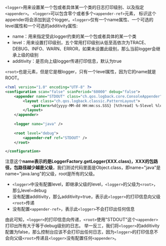 `<logger>`用来设置某一个包或者具体某一个类的日志打印级别、以及指定`<appender>`。 `<logger>`可以包含零个或者多个`<appender-ref>`元素，
标识这个appender将会添加到这个logger。`<logger>`仅有一个name属性、一个可选的level属性和一个可选的additivity属性:
* name：用来指定受此logger约束的某一个包或者具体的某一个类
* level：用来设置打印级别，五个常用打印级别从低至高依次为TRACE、DEBUG、INFO、WARN、ERROR，如果未设置此级别，那么当前logger会继承上级的级别
* additivity：是否向上级logger传递打印信息，默认为true

`<root>`也是<logger>元素，但是它是根logger，只有一个level属性，因为它的name就是ROOT。

```xml
<?xml version="1.0" encoding="UTF-8" ?>
<configuration scan="false" scanPeriod="60000" debug="false">
    <appender name="STDOUT" class="ch.qos.logback.core.ConsoleAppender">
        <layout class="ch.qos.logback.classic.PatternLayout">
            <pattern>%d{yyyy-MM-dd HH:mm:ss.SSS} [%thread] %-5level %logger - %msg%n</pattern>
        </layout>
    </appender>
    
    <logger name="java" />
    
    <root level="debug">
        <appender-ref ref="STDOUT" />
    </root>

</configuration>
```
注意这个**name表示的是LoggerFactory.getLogger(XXX.class)，XXX的包路径，包路径越少越是父级**，我们测试代码里面是Object.class，即name="java"是name="java.lang"的父级，root是所有<logger>的父级。

* `<logger>`中没有配置level，即继承父级的level，`<logger>`的父级为`<root>`，那么level=debug
* 没有配置additivity，那么additivity=true，表示此`<logger>`的打印信息向父级`<root>`传递
* 没有配置`<appender-ref>`，表示此`<logger>`不会打印出任何信息


由此可知，`<logger>`的打印信息向<root>传递，`<root>`使用"STDOUT"这个`<appender>`打印出所有大于等于debug级别的日志。
举一反三，我们将`<logger>`的additivity配置为false，那么控制台应该不会打印出任何日志，因为`<logger>`的打印信息不会向父级`<root>`传递且`<logger>`没有配置任何`<appender>`。

